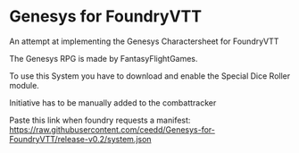# Genesys for FoundryVTT

An attempt at implementing the Genesys Charactersheet for FoundryVTT

The Genesys RPG is made by FantasyFlightGames.

To use this System you have to download and enable the Special Dice Roller module.

Initiative has to be manually added to the combattracker

Paste this link when foundry requests a manifest:
https://raw.githubusercontent.com/ceedd/Genesys-for-FoundryVTT/release-v0.2/system.json
